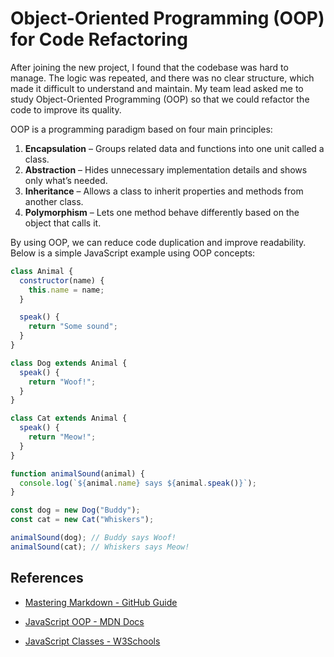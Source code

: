 # Object-Oriented Programming (OOP) for Code Refactoring

After joining the new project, I found that the codebase was hard to manage. The logic was repeated, and there was no clear structure, which made it difficult to understand and maintain. My team lead asked me to study Object-Oriented Programming (OOP) so that we could refactor the code to improve its quality.

OOP is a programming paradigm based on four main principles:

1. **Encapsulation** – Groups related data and functions into one unit called a class.
2. **Abstraction** – Hides unnecessary implementation details and shows only what’s needed.
3. **Inheritance** – Allows a class to inherit properties and methods from another class.
4. **Polymorphism** – Lets one method behave differently based on the object that calls it.

By using OOP, we can reduce code duplication and improve readability. Below is a simple JavaScript example using OOP concepts:

```javascript
class Animal {
  constructor(name) {
    this.name = name;
  }

  speak() {
    return "Some sound";
  }
}

class Dog extends Animal {
  speak() {
    return "Woof!";
  }
}

class Cat extends Animal {
  speak() {
    return "Meow!";
  }
}

function animalSound(animal) {
  console.log(`${animal.name} says ${animal.speak()}`);
}

const dog = new Dog("Buddy");
const cat = new Cat("Whiskers");

animalSound(dog); // Buddy says Woof!
animalSound(cat); // Whiskers says Meow!
 ``` 

## References

- [Mastering Markdown - GitHub Guide](https://guides.github.com/features/mastering-markdown/)

- [JavaScript OOP - MDN Docs](https://developer.mozilla.org/en-US/docs/Learn/JavaScript/Objects/Object-oriented_programming)

- [JavaScript Classes - W3Schools](https://www.w3schools.com/js/js_classes.asp)
